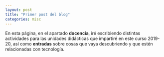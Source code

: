 ```yaml
---
layout: post
title: "Primer post del blog"
categories: misc
---
```


En esta página, en el apartado **docencia**, iré escribiendo distintas actividades para las unidades didácticas que impartiré en este curso 2019-20, así como **entradas** sobre cosas que vaya descubriendo y que estén relacionadas con tecnología.
